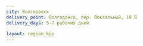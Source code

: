 ```yaml
---
city: Волгодонск
delivery_point: Волгодонск, пер. Вокзальный, 19 В 
delivery_days: 5-7 рабочих дней

layout: region_kpp
---
```


